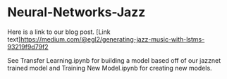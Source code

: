 # Neural-Networks-Jazz
Here is a link to our blog post.
[Link text]https://medium.com/@egl2/generating-jazz-music-with-lstms-93219f9d79f2

See Transfer Learning.ipynb for building a model based off of our jazznet trained model and Training New Model.ipynb for creating new models.